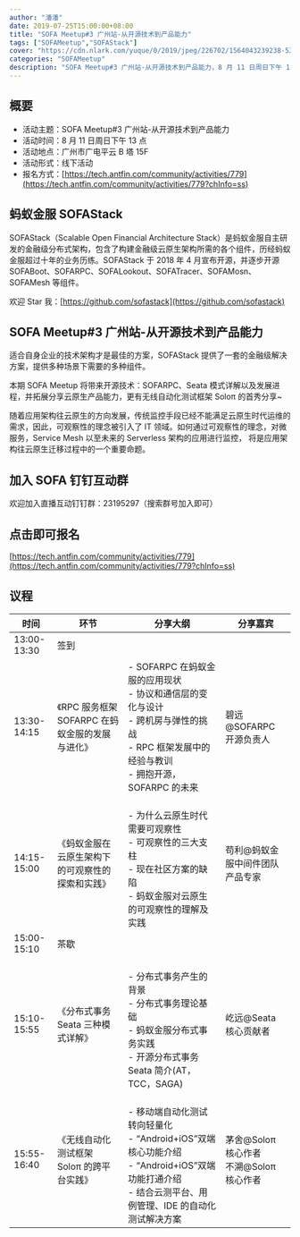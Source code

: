 ```yaml
---
author: "潘潘"
date: 2019-07-25T15:00:00+08:00
title: "SOFA Meetup#3 广州站-从开源技术到产品能力"
tags: ["SOFAMeetup","SOFAStack"]
cover: "https://cdn.nlark.com/yuque/0/2019/jpeg/226702/1564043239238-532d985c-148a-4919-adc9-4307c30e3c8f.jpeg"
categories: "SOFAMeetup"
description: "SOFA Meetup#3 广州站-从开源技术到产品能力，8 月 11 日周日下午 13 点，广州市广电平云 B 塔 15F 等你。"
---
```


## 概要

- 活动主题：SOFA Meetup#3 广州站-从开源技术到产品能力
- 活动时间：8 月 11 日周日下午 13 点
- 活动地点：广州市广电平云 B 塔 15F
- 活动形式：线下活动
- 报名方式：[https://tech.antfin.com/community/activities/779](https://tech.antfin.com/community/activities/779?chInfo=ss)

## 蚂蚁金服 SOFAStack

SOFAStack（Scalable Open Financial Architecture Stack）是蚂蚁金服自主研发的金融级分布式架构，包含了构建金融级云原生架构所需的各个组件，历经蚂蚁金服超过十年的业务历练。SOFAStack 于 2018 年 4 月宣布开源，并逐步开源 SOFABoot、SOFARPC、SOFALookout、SOFATracer、SOFAMosn、SOFAMesh 等组件。

欢迎 Star 我：[https://github.com/sofastack](https://github.com/sofastack)

## SOFA Meetup#3 广州站-从开源技术到产品能力

适合自身企业的技术架构才是最佳的方案，SOFAStack 提供了一套的金融级解决方案，提供多种场景下需要的多种组件。

本期 SOFA Meetup 将带来开源技术：SOFARPC、Seata 模式详解以及发展进程，并拓展分享云原生产品能力，更有无线自动化测试框架 Soloπ 的首秀分享~

随着应用架构往云原生的方向发展，传统监控手段已经不能满足云原生时代运维的需求，因此，可观察性的理念被引入了 IT 领域。如何通过可观察性的理念，对微服务，Service Mesh 以至未来的 Serverless 架构的应用进行监控， 将是应用架构往云原生迁移过程中的一个重要命题。

## 加入 SOFA 钉钉互动群

欢迎加入直播互动钉钉群：23195297（搜索群号加入即可）

## 点击即可报名

[https://tech.antfin.com/community/activities/779](https://tech.antfin.com/community/activities/779?chInfo=ss)

## 议程

| 时间 | 环节 | 分享大纲 | 分享嘉宾 |
| --- | --- | --- | --- |
| 13:00-13:30 | 签到 |  |  |
| 13:30-14:15 | 《RPC 服务框架 SOFARPC 在蚂蚁金服的发展与进化》 | - SOFARPC 在蚂蚁金服的应用现状<br />- 协议和通信层的变化与设计<br />- 跨机房与弹性的挑战<br />- RPC 框架发展中的经验与教训<br />- 拥抱开源，SOFARPC 的未来<br /> | 碧远@SOFARPC 开源负责人 |
| 14:15-15:00 | 《蚂蚁金服在云原生架构下的可观察性的探索和实践》 | <br />- 为什么云原生时代需要可观察性<br />- 可观察性的三大支柱<br />- 现在社区方案的缺陷<br />- 蚂蚁金服对云原生的可观察性的理解及实践<br /> | 苟利@蚂蚁金服中间件团队产品专家 |
| 15:00-15:10 | 茶歇 |  |  |
| 15:10-15:55 | 《分布式事务 Seata 三种模式详解》 | <br />- 分布式事务产生的背景<br />- 分布式事务理论基础<br />- 蚂蚁金服分布式事务实践<br />- 开源分布式事务 Seata 简介(AT，TCC，SAGA)<br /> | 屹远@Seata 核心贡献者 |
| 15:55-16:40 | 《无线自动化测试框架 Soloπ 的跨平台实践》 | <br />- 移动端自动化测试转向轻量化<br />- “Android+iOS”双端核心功能介绍<br />- “Android+iOS”双端功能打通介绍<br />- 结合云测平台、用例管理、IDE 的自动化测试解决方案<br /> | 茅舍@Soloπ 核心作者<br />不溯@Soloπ 核心作者 |

